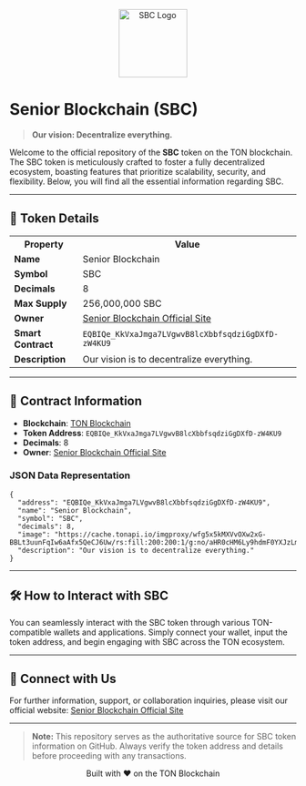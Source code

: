 <p align="center">
  <img src="https://cache.tonapi.io/imgproxy/wfg5x5kMXVvOXw2xG-BBLt3uunFqIw6aAfx5QeCJ6Uw/rs:fill:200:200:1/g:no/aHR0cHM6Ly9hdmF0YXJzLmdpdGh1YnVzZXJjb250ZW50LmNvbS91LzE0ODQ1MjcwNg.webp" alt="SBC Logo" width="120"/>
</p>

<h1>Senior Blockchain (SBC)</h1>

<blockquote>
  <strong>Our vision: Decentralize everything.</strong>
</blockquote>

<p>Welcome to the official repository of the <strong>SBC</strong> token on the TON blockchain. The SBC token is meticulously crafted to foster a fully decentralized ecosystem, boasting features that prioritize scalability, security, and flexibility. Below, you will find all the essential information regarding SBC.</p>

<hr/>

<h2>📜 Token Details</h2>

<table>
  <tr>
    <th>Property</th>
    <th>Value</th>
  </tr>
  <tr>
    <td><strong>Name</strong></td>
    <td>Senior Blockchain</td>
  </tr>
  <tr>
    <td><strong>Symbol</strong></td>
    <td>SBC</td>
  </tr>
  <tr>
    <td><strong>Decimals</strong></td>
    <td>8</td>
  </tr>
  <tr>
    <td><strong>Max Supply</strong></td>
    <td>256,000,000 SBC</td>
  </tr>
  <tr>
    <td><strong>Owner</strong></td>
    <td><a href="https://seniorblockchain.io">Senior Blockchain Official Site</a></td>
  </tr>
  <tr>
    <td><strong>Smart Contract</strong></td>
    <td><code>EQBIQe_KkVxaJmga7LVgwvB8lcXbbfsqdziGgDXfD-zW4KU9</code></td>
  </tr>
  <tr>
    <td><strong>Description</strong></td>
    <td>Our vision is to decentralize everything.</td>
  </tr>
</table>

<hr/>

<h2>🧩 Contract Information</h2>

<ul>
  <li><strong>Blockchain</strong>: <a href="https://ton.org/">TON Blockchain</a></li>
  <li><strong>Token Address</strong>: <code>EQBIQe_KkVxaJmga7LVgwvB8lcXbbfsqdziGgDXfD-zW4KU9</code></li>
  <li><strong>Decimals</strong>: 8</li>
  <li><strong>Owner</strong>: <a href="https://seniorblockchain.io">Senior Blockchain Official Site</a></li>
</ul>

<h3>JSON Data Representation</h3>
<pre><code>{
  "address": "EQBIQe_KkVxaJmga7LVgwvB8lcXbbfsqdziGgDXfD-zW4KU9",
  "name": "Senior Blockchain",
  "symbol": "SBC",
  "decimals": 8,
  "image": "https://cache.tonapi.io/imgproxy/wfg5x5kMXVvOXw2xG-BBLt3uunFqIw6aAfx5QeCJ6Uw/rs:fill:200:200:1/g:no/aHR0cHM6Ly9hdmF0YXJzLmdpdGh1YnVzZXJjb250ZW50LmNvbS91LzE0ODQ1MjcwNg.webp",
  "description": "Our vision is to decentralize everything."
}</code></pre>

<hr/>

<h2>🛠️ How to Interact with SBC</h2>

<p>You can seamlessly interact with the SBC token through various TON-compatible wallets and applications. Simply connect your wallet, input the token address, and begin engaging with SBC across the TON ecosystem.</p>

<hr/>

<h2>🤝 Connect with Us</h2>

<p>For further information, support, or collaboration inquiries, please visit our official website: <a href="https://seniorblockchain.io">Senior Blockchain Official Site</a></p>

<hr/>

<blockquote>
  <strong>Note:</strong> This repository serves as the authoritative source for SBC token information on GitHub. Always verify the token address and details before proceeding with any transactions.
</blockquote>

<p align="center">Built with ❤️ on the TON Blockchain</p>